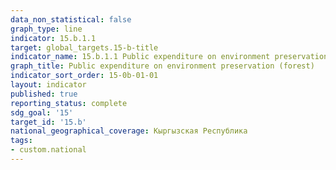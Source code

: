 ```yaml
---
data_non_statistical: false
graph_type: line
indicator: 15.b.1.1
target: global_targets.15-b-title
indicator_name: 15.b.1.1 Public expenditure on environment preservation (forest)
graph_title: Public expenditure on environment preservation (forest)
indicator_sort_order: 15-0b-01-01
layout: indicator
published: true
reporting_status: complete
sdg_goal: '15'
target_id: '15.b'
national_geographical_coverage: Кыргызская Республика
tags:
- custom.national
---
```

